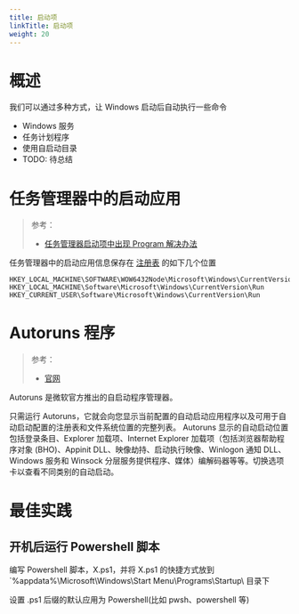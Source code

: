 ```yaml
---
title: 启动项
linkTitle: 启动项
weight: 20
---
```


# 概述

我们可以通过多种方式，让 Windows 启动后自动执行一些命令

- Windows 服务
- 任务计划程序
- 使用自启动目录
- TODO: 待总结

# 任务管理器中的启动应用

> 参考：
>
> - [任务管理器启动项中出现 Program 解决办法](https://www.gladtbam.top/posts/22537/)

任务管理器中的启动应用信息保存在 [注册表](/docs/1.操作系统/Windows%20管理/注册表.md) 的如下几个位置

```
HKEY_LOCAL_MACHINE\SOFTWARE\WOW6432Node\Microsoft\Windows\CurrentVersion\Run
HKEY_LOCAL_MACHINE\Software\Microsoft\Windows\CurrentVersion\Run
HKEY_CURRENT_USER\Software\Microsoft\Windows\CurrentVersion\Run
```

# Autoruns 程序

> 参考：
>
> - [官网](https://learn.microsoft.com/en-us/sysinternals/downloads/autoruns)

Autoruns 是微软官方推出的自启动程序管理器。

只需运行 Autoruns，它就会向您显示当前配置的自动启动应用程序以及可用于自动启动配置的注册表和文件系统位置的完整列表。 Autoruns 显示的自动启动位置包括登录条目、Explorer 加载项、Internet Explorer 加载项（包括浏览器帮助程序对象 (BHO)、Appinit DLL、映像劫持、启动执行映像、Winlogon 通知 DLL、Windows 服务和 Winsock 分层服务提供程序、媒体）编解码器等等。切换选项卡以查看不同类别的自动启动。

# 最佳实践

## 开机后运行 Powershell 脚本

编写 Powershell 脚本，X.ps1，并将 X.ps1 的快捷方式放到 `%appdata%\Microsoft\Windows\Start Menu\Programs\Startup\ 目录下

设置 .ps1 后缀的默认应用为 Powershell(比如 pwsh、powershell 等)
